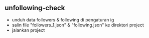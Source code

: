 ## unfollowing-check

* unduh data followers & following di pengaturan ig 
* salin file "followers_1.json" & "following.json" ke direktori project
* jalankan project

